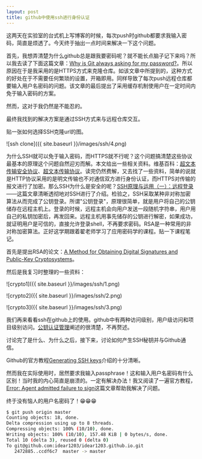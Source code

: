 ```yaml
---
layout: post
title: github中使用ssh进行身份认证
---
```


这两天在实验室的台式机上写博客的时候，每次push时github都要求我输入密码，简直是烦透了。今天终于抽出一点时间来解决一下这个问题。

首先，我想弄清楚为什么github总是跟我要密码呢？就不能长点脑子记下来吗？所以我去读了下面这篇文章：[Why is Git always asking for my password?](https://help.github.com/articles/why-is-git-always-asking-for-my-password)。所以原因在于是我采用的是HTTPS方式来克隆仓库。如该文章中所提到的，这种方式的好处在于不需要任何繁琐的设置，开箱即用。同样导致了每次push远程仓库都要输入用户名密码的问题。该文章的最后提出了采用缓存机制使用户在一定时间内免于输入密码的方案。

然而，这对于我仍然是不能忍的。

最终我找到的解决方案是通过SSH方式来与远程仓库交互。

贴一张如何选择SSH克隆url的图。

![ssh clone]({{ site.baseurl }}/images/ssh/4.png)


为什么SSH就可以免于输入密码，而HTTPS就不行呢？这个问题搞清楚这些协议最基本的原理这个问题自然迎刃而解。本文给出一些相关资料。维基百科：[超文本传输安全协议](https://zh.wikipedia.org/wiki/%E8%B6%85%E6%96%87%E6%9C%AC%E4%BC%A0%E8%BE%93%E5%AE%89%E5%85%A8%E5%8D%8F%E8%AE%AE)、[超文本传输协议](https://zh.wikipedia.org/zh-cn/%E8%B6%85%E6%96%87%E6%9C%AC%E4%BC%A0%E8%BE%93%E5%8D%8F%E8%AE%AE)。读完仍然费解，又去找了一些资料，简单的说就是HTTP协议采用的是明文传输也不对通信双方进行身份认证，而HTTPS对传输的报文进行了加密。那么SSH为什么是安全的呢？[SSH原理与运用（一）：远程登录](http://www.ruanyifeng.com/blog/2011/12/ssh_remote_login.html)——这篇文章清晰透彻地对SSH进行了介绍。检验之，SSH采取某种非对称加密算法从而完成了公钥登录。所谓"公钥登录"，原理很简单，就是用户将自己的公钥储存在远程主机上。登录的时候，远程主机会向用户发送一段随机字符串，用户用自己的私钥加密后，再发回来。远程主机用事先储存的公钥进行解密，如果成功，就证明用户是可信的，直接允许登录shell，不再要求密码。RSA是一种常用的非对称加密算法。正好这学期跟着翟老师学习了应用密码学的课程。贴一下课程笔记。

首先是提出RSA的论文：[A Method for Obtaining Digital Signatures and Public-Key Cryptosystems](https://people.csail.mit.edu/rivest/Rsapaper.pdf)。

然后是我复习时整理的一些资料：

![crypto1]({{ site.baseurl }}/images/ssh/1.png)

![crypto2]({{ site.baseurl }}/images/ssh/2.png)

![crypto3]({{ site.baseurl }}/images/ssh/3.png)

我们再来看看ssh在github上的使用。github中有两种访问级别，用户级访问和项目级别访问。[公钥认证管理](http://www.worldhello.net/gotgithub/03-project-hosting/030-repo-authz.html)阐述的很清楚，不再赘述。

讨论完了是什么、为什么之后，接下来，讨论如何产生SSH秘钥并与Github通信。

Github的官方教程[Generating SSH keys](https://help.github.com/articles/generating-ssh-keys)介绍的十分清晰。

然而我在实际使用时，居然要求我输入passphrase！这和输入用户名密码有什么区别！当时我的内心简直是崩溃的。一定有解决办法！我又阅读了一遍官方教程，[Error: Agent admitted failure to sign](https://help.github.com/articles/error-agent-admitted-failure-to-sign)这篇文章帮助我解决了问题。

终于没有恼人的用户名密码了！😁😁😁

```bash
$ git push origin master
Counting objects: 18, done.
Delta compression using up to 8 threads.
Compressing objects: 100% (10/10), done.
Writing objects: 100% (10/10), 157.48 KiB | 0 bytes/s, done.
Total 10 (delta 3), reused 0 (delta 0)
To git@github.com:idear1203/idear1203.github.io.git
   2472885..ccdf6c7  master -> master
```
